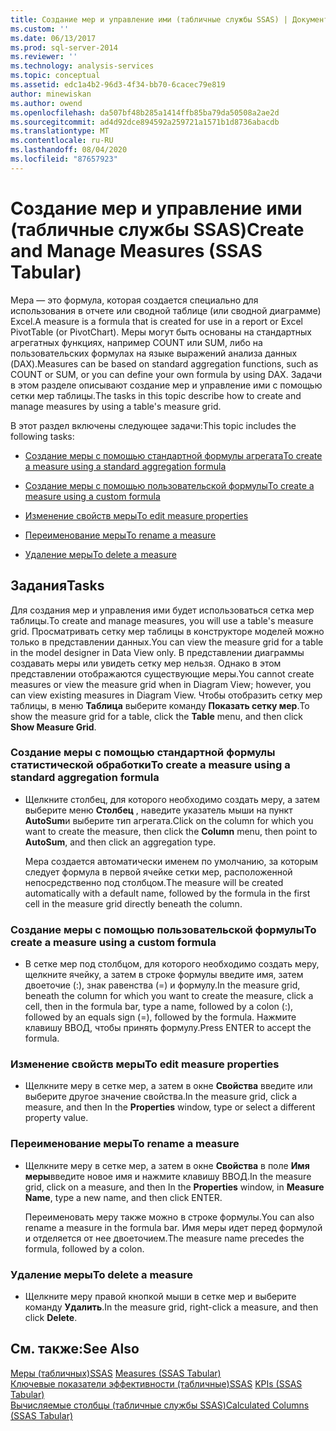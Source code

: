 ```yaml
---
title: Создание мер и управление ими (табличные службы SSAS) | Документация Майкрософт
ms.custom: ''
ms.date: 06/13/2017
ms.prod: sql-server-2014
ms.reviewer: ''
ms.technology: analysis-services
ms.topic: conceptual
ms.assetid: edc1a4b2-96d3-4f34-bb70-6cacec79e819
author: minewiskan
ms.author: owend
ms.openlocfilehash: da507bf48b285a1414ffb85ba79da50508a2ae2d
ms.sourcegitcommit: ad4d92dce894592a259721a1571b1d8736abacdb
ms.translationtype: MT
ms.contentlocale: ru-RU
ms.lasthandoff: 08/04/2020
ms.locfileid: "87657923"
---
```

# <a name="create-and-manage-measures-ssas-tabular"></a><span data-ttu-id="06ac2-102">Создание мер и управление ими (табличные службы SSAS)</span><span class="sxs-lookup"><span data-stu-id="06ac2-102">Create and Manage Measures (SSAS Tabular)</span></span>
  <span data-ttu-id="06ac2-103">Мера — это формула, которая создается специально для использования в отчете или сводной таблице (или сводной диаграмме) Excel.</span><span class="sxs-lookup"><span data-stu-id="06ac2-103">A measure is a formula that is created for use in a report or Excel PivotTable (or PivotChart).</span></span> <span data-ttu-id="06ac2-104">Меры могут быть основаны на стандартных агрегатных функциях, например COUNT или SUM, либо на пользовательских формулах на языке выражений анализа данных (DAX).</span><span class="sxs-lookup"><span data-stu-id="06ac2-104">Measures can be based on standard aggregation functions, such as COUNT or SUM, or you can define your own formula by using DAX.</span></span> <span data-ttu-id="06ac2-105">Задачи в этом разделе описывают создание мер и управление ими с помощью сетки мер таблицы.</span><span class="sxs-lookup"><span data-stu-id="06ac2-105">The tasks in this topic describe how to create and manage measures by using a table's measure grid.</span></span>  
  
 <span data-ttu-id="06ac2-106">В этот раздел включены следующее задачи:</span><span class="sxs-lookup"><span data-stu-id="06ac2-106">This topic includes the following tasks:</span></span>  
  
-   [<span data-ttu-id="06ac2-107">Создание меры с помощью стандартной формулы агрегата</span><span class="sxs-lookup"><span data-stu-id="06ac2-107">To create a measure using a standard aggregation formula</span></span>](#bkmk_create_stand)  
  
-   [<span data-ttu-id="06ac2-108">Создание меры с помощью пользовательской формулы</span><span class="sxs-lookup"><span data-stu-id="06ac2-108">To create a measure using a custom formula</span></span>](#bkmk_create_custom)  
  
-   [<span data-ttu-id="06ac2-109">Изменение свойств меры</span><span class="sxs-lookup"><span data-stu-id="06ac2-109">To edit measure properties</span></span>](#bkmk_edit)  
  
-   [<span data-ttu-id="06ac2-110">Переименование меры</span><span class="sxs-lookup"><span data-stu-id="06ac2-110">To rename a measure</span></span>](#bkmk_rename)  
  
-   [<span data-ttu-id="06ac2-111">Удаление меры</span><span class="sxs-lookup"><span data-stu-id="06ac2-111">To delete a measure</span></span>](#bkmk_delete)  
  
## <a name="tasks"></a><span data-ttu-id="06ac2-112">Задания</span><span class="sxs-lookup"><span data-stu-id="06ac2-112">Tasks</span></span>  
 <span data-ttu-id="06ac2-113">Для создания мер и управления ими будет использоваться сетка мер таблицы.</span><span class="sxs-lookup"><span data-stu-id="06ac2-113">To create and manage measures, you will use a table's measure grid.</span></span> <span data-ttu-id="06ac2-114">Просматривать сетку мер таблицы в конструкторе моделей можно только в представлении данных.</span><span class="sxs-lookup"><span data-stu-id="06ac2-114">You can view the measure grid for a table in the model designer in Data View only.</span></span> <span data-ttu-id="06ac2-115">В представлении диаграммы создавать меры или увидеть сетку мер нельзя. Однако в этом представлении отображаются существующие меры.</span><span class="sxs-lookup"><span data-stu-id="06ac2-115">You cannot create measures or view the measure grid when in Diagram View; however, you can view existing measures in Diagram View.</span></span> <span data-ttu-id="06ac2-116">Чтобы отобразить сетку мер таблицы, в меню **Таблица** выберите команду **Показать сетку мер**.</span><span class="sxs-lookup"><span data-stu-id="06ac2-116">To show the measure grid for a table, click the **Table** menu, and then click **Show Measure Grid**.</span></span>  
  
###  <a name="to-create-a-measure-using-a-standard-aggregation-formula"></a><a name="bkmk_create_stand"></a><span data-ttu-id="06ac2-117">Создание меры с помощью стандартной формулы статистической обработки</span><span class="sxs-lookup"><span data-stu-id="06ac2-117">To create a measure using a standard aggregation formula</span></span>  
  
-   <span data-ttu-id="06ac2-118">Щелкните столбец, для которого необходимо создать меру, а затем выберите меню **Столбец** , наведите указатель мыши на пункт **AutoSum**и выберите тип агрегата.</span><span class="sxs-lookup"><span data-stu-id="06ac2-118">Click on the column for which you want to create the measure, then click the **Column** menu, then point to **AutoSum**, and then click an aggregation type.</span></span>  
  
     <span data-ttu-id="06ac2-119">Мера создается автоматически именем по умолчанию, за которым следует формула в первой ячейке сетки мер, расположенной непосредственно под столбцом.</span><span class="sxs-lookup"><span data-stu-id="06ac2-119">The measure will be created automatically with a default name, followed by the formula in the first cell in the measure grid directly beneath the column.</span></span>  
  
###  <a name="to-create-a-measure-using-a-custom-formula"></a><a name="bkmk_create_custom"></a> <span data-ttu-id="06ac2-120">Создание меры с помощью пользовательской формулы</span><span class="sxs-lookup"><span data-stu-id="06ac2-120">To create a measure using a custom formula</span></span>  
  
-   <span data-ttu-id="06ac2-121">В сетке мер под столбцом, для которого необходимо создать меру, щелкните ячейку, а затем в строке формулы введите имя, затем двоеточие (:), знак равенства (=) и формулу.</span><span class="sxs-lookup"><span data-stu-id="06ac2-121">In the measure grid, beneath the column for which you want to create the measure, click a cell, then in the formula bar, type a name, followed by a colon (:), followed by an equals sign (=), followed by the formula.</span></span> <span data-ttu-id="06ac2-122">Нажмите клавишу ВВОД, чтобы принять формулу.</span><span class="sxs-lookup"><span data-stu-id="06ac2-122">Press ENTER to accept the formula.</span></span>  
  
###  <a name="to-edit-measure-properties"></a><a name="bkmk_edit"></a><span data-ttu-id="06ac2-123">Изменение свойств меры</span><span class="sxs-lookup"><span data-stu-id="06ac2-123">To edit measure properties</span></span>  
  
-   <span data-ttu-id="06ac2-124">Щелкните меру в сетке мер, а затем в окне **Свойства** введите или выберите другое значение свойства.</span><span class="sxs-lookup"><span data-stu-id="06ac2-124">In the measure grid, click a measure, and then In the **Properties** window, type or select a different property value.</span></span>  
  
###  <a name="to-rename-a-measure"></a><a name="bkmk_rename"></a><span data-ttu-id="06ac2-125">Переименование меры</span><span class="sxs-lookup"><span data-stu-id="06ac2-125">To rename a measure</span></span>  
  
-   <span data-ttu-id="06ac2-126">Щелкните меру в сетке мер, а затем в окне **Свойства** в поле **Имя меры**введите новое имя и нажмите клавишу ВВОД.</span><span class="sxs-lookup"><span data-stu-id="06ac2-126">In the measure grid, click on a measure, and then In the **Properties** window, in **Measure Name**, type a new name, and then click ENTER.</span></span>  
  
     <span data-ttu-id="06ac2-127">Переименовать меру также можно в строке формулы.</span><span class="sxs-lookup"><span data-stu-id="06ac2-127">You can also rename a measure in the formula bar.</span></span> <span data-ttu-id="06ac2-128">Имя меры идет перед формулой и отделяется от нее двоеточием.</span><span class="sxs-lookup"><span data-stu-id="06ac2-128">The measure name precedes the formula, followed by a colon.</span></span>  
  
###  <a name="to-delete-a-measure"></a><a name="bkmk_delete"></a><span data-ttu-id="06ac2-129">Удаление меры</span><span class="sxs-lookup"><span data-stu-id="06ac2-129">To delete a measure</span></span>  
  
-   <span data-ttu-id="06ac2-130">Щелкните меру правой кнопкой мыши в сетке мер и выберите команду **Удалить**.</span><span class="sxs-lookup"><span data-stu-id="06ac2-130">In the measure grid, right-click a measure, and then click **Delete**.</span></span>  
  
## <a name="see-also"></a><span data-ttu-id="06ac2-131">См. также:</span><span class="sxs-lookup"><span data-stu-id="06ac2-131">See Also</span></span>  
 <span data-ttu-id="06ac2-132">[Меры &#40;табличных&#41;SSAS](measures-ssas-tabular.md) </span><span class="sxs-lookup"><span data-stu-id="06ac2-132">[Measures &#40;SSAS Tabular&#41;](measures-ssas-tabular.md) </span></span>  
 <span data-ttu-id="06ac2-133">[Ключевые показатели эффективности &#40;табличные&#41;SSAS](kpis-ssas-tabular.md) </span><span class="sxs-lookup"><span data-stu-id="06ac2-133">[KPIs &#40;SSAS Tabular&#41;](kpis-ssas-tabular.md) </span></span>  
 [<span data-ttu-id="06ac2-134">Вычисляемые столбцы (табличные службы SSAS)</span><span class="sxs-lookup"><span data-stu-id="06ac2-134">Calculated Columns &#40;SSAS Tabular&#41;</span></span>](ssas-calculated-columns.md)  
  
  

